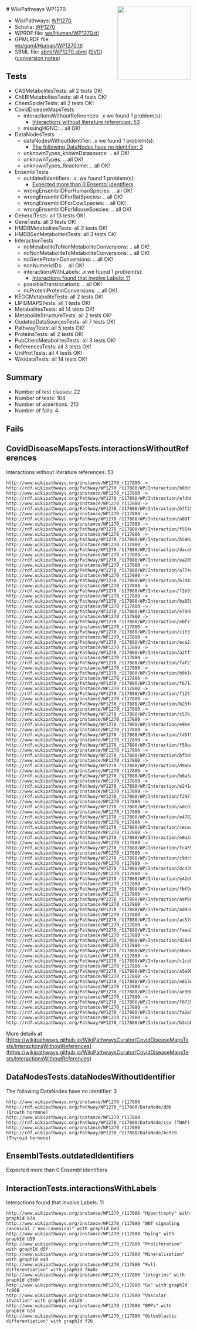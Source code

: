 <img style="float: right; width: 200px" src="../logo.png" />
# WikiPathways WP1270

* WikiPathways: [WP1270](https://identifiers.org/wikipathways:WP1270)
* Scholia: [WP1270](https://scholia.toolforge.org/wikipathways/WP1270)
* WPRDF file: [wp/Human/WP1270.ttl](../wp/Human/WP1270.ttl)
* GPMLRDF file: [wp/gpml/Human/WP1270.ttl](../wp/gpml/Human/WP1270.ttl)
* SBML file: [sbml/WP1270.sbml](../sbml/WP1270.sbml) ([SVG](../sbml/WP1270.svg)) ([conversion notes](../sbml/WP1270.txt))

## Tests
* CASMetabolitesTests: all 2 tests OK!
* ChEBIMetabolitesTests: all 4 tests OK!
* ChemSpiderTests: all 2 tests OK!
* CovidDiseaseMapsTests
    * interactionsWithoutReferences: .x we found 1 problem(s):
        * [Interactions without literature references: 53](#9701cd60)
    * missingHGNC: .. all OK!
* DataNodesTests
    * dataNodesWithoutIdentifier: .x we found 1 problem(s):
        * [The following DataNodes have no identifier: 3](#d2d32fa2)
    * unknownTypes_knownDatasource: .. all OK!
    * unknownTypes: .. all OK!
    * unknownTypes_Reactome: .. all OK!
* EnsemblTests
    * outdatedIdentifiers: .x. we found 1 problem(s):
        * [Expected more than 0 Ensembl identifiers](#f44398b7)
    * wrongEnsemblIDForHumanSpecies: .. all OK!
    * wrongEnsemblIDForRatSpecies: .. all OK!
    * wrongEnsemblIDForCowSpecies: .. all OK!
    * wrongEnsemblIDForMouseSpecies: .. all OK!
* GeneralTests: all 13 tests OK!
* GeneTests: all 3 tests OK!
* HMDBMetabolitesTests: all 2 tests OK!
* HMDBSecMetabolitesTests: all 3 tests OK!
* InteractionTests
    * noMetaboliteToNonMetaboliteConversions: .. all OK!
    * noNonMetaboliteToMetaboliteConversions: .. all OK!
    * noGeneProteinConversions: .. all OK!
    * nonNumericIDs: .. all OK!
    * interactionsWithLabels: .x we found 1 problem(s):
        * [Interactions found that involve Labels: 11](#fe97a8b9)
    * possibleTranslocations: .. all OK!
    * noProteinProteinConversions: .. all OK!
* KEGGMetaboliteTests: all 2 tests OK!
* LIPIDMAPSTests: all 1 tests OK!
* MetabolitesTests: all 14 tests OK!
* MetaboliteStructureTests: all 2 tests OK!
* OudatedDataSourcesTests: all 7 tests OK!
* PathwayTests: all 5 tests OK!
* ProteinsTests: all 2 tests OK!
* PubChemMetabolitesTests: all 3 tests OK!
* ReferencesTests: all 3 tests OK!
* UniProtTests: all 4 tests OK!
* WikidataTests: all 14 tests OK!


## Summary

* Number of test classes: 22
* Number of tests: 104
* Number of assertions: 210
* Number of fails: 4

## Fails

<a name="9701cd60" />

## CovidDiseaseMapsTests.interactionsWithoutReferences

Interactions without literature references: 53
```
http://www.wikipathways.org/instance/WP1270_r117880 -> http://rdf.wikipathways.org/Pathway/WP1270_r117880/WP/Interaction/b03df
http://www.wikipathways.org/instance/WP1270_r117880 -> http://rdf.wikipathways.org/Pathway/WP1270_r117880/WP/Interaction/efdb0
http://www.wikipathways.org/instance/WP1270_r117880 -> http://rdf.wikipathways.org/Pathway/WP1270_r117880/WP/Interaction/b7f25
http://www.wikipathways.org/instance/WP1270_r117880 -> http://rdf.wikipathways.org/Pathway/WP1270_r117880/WP/Interaction/a88f7
http://www.wikipathways.org/instance/WP1270_r117880 -> http://rdf.wikipathways.org/Pathway/WP1270_r117880/WP/Interaction/f554e
http://www.wikipathways.org/instance/WP1270_r117880 -> http://rdf.wikipathways.org/Pathway/WP1270_r117880/WP/Interaction/b590a
http://www.wikipathways.org/instance/WP1270_r117880 -> http://rdf.wikipathways.org/Pathway/WP1270_r117880/WP/Interaction/dace8
http://www.wikipathways.org/instance/WP1270_r117880 -> http://rdf.wikipathways.org/Pathway/WP1270_r117880/WP/Interaction/ea209
http://www.wikipathways.org/instance/WP1270_r117880 -> http://rdf.wikipathways.org/Pathway/WP1270_r117880/WP/Interaction/a774c
http://www.wikipathways.org/instance/WP1270_r117880 -> http://rdf.wikipathways.org/Pathway/WP1270_r117880/WP/Interaction/b7d43
http://www.wikipathways.org/instance/WP1270_r117880 -> http://rdf.wikipathways.org/Pathway/WP1270_r117880/WP/Interaction/f2b53
http://www.wikipathways.org/instance/WP1270_r117880 -> http://rdf.wikipathways.org/Pathway/WP1270_r117880/WP/Interaction/ba859
http://www.wikipathways.org/instance/WP1270_r117880 -> http://rdf.wikipathways.org/Pathway/WP1270_r117880/WP/Interaction/e79de
http://www.wikipathways.org/instance/WP1270_r117880 -> http://rdf.wikipathways.org/Pathway/WP1270_r117880/WP/Interaction/ebf7f
http://www.wikipathways.org/instance/WP1270_r117880 -> http://rdf.wikipathways.org/Pathway/WP1270_r117880/WP/Interaction/c1f3f
http://www.wikipathways.org/instance/WP1270_r117880 -> http://rdf.wikipathways.org/Pathway/WP1270_r117880/WP/Interaction/eca21
http://www.wikipathways.org/instance/WP1270_r117880 -> http://rdf.wikipathways.org/Pathway/WP1270_r117880/WP/Interaction/a2ff7
http://www.wikipathways.org/instance/WP1270_r117880 -> http://rdf.wikipathways.org/Pathway/WP1270_r117880/WP/Interaction/faf27
http://www.wikipathways.org/instance/WP1270_r117880 -> http://rdf.wikipathways.org/Pathway/WP1270_r117880/WP/Interaction/b9b1d
http://www.wikipathways.org/instance/WP1270_r117880 -> http://rdf.wikipathways.org/Pathway/WP1270_r117880/WP/Interaction/f6713
http://www.wikipathways.org/instance/WP1270_r117880 -> http://rdf.wikipathways.org/Pathway/WP1270_r117880/WP/Interaction/f125f
http://www.wikipathways.org/instance/WP1270_r117880 -> http://rdf.wikipathways.org/Pathway/WP1270_r117880/WP/Interaction/b23fd
http://www.wikipathways.org/instance/WP1270_r117880 -> http://rdf.wikipathways.org/Pathway/WP1270_r117880/WP/Interaction/c57b1
http://www.wikipathways.org/instance/WP1270_r117880 -> http://rdf.wikipathways.org/Pathway/WP1270_r117880/WP/Interaction/e9be1
http://www.wikipathways.org/instance/WP1270_r117880 -> http://rdf.wikipathways.org/Pathway/WP1270_r117880/WP/Interaction/fd5f9
http://www.wikipathways.org/instance/WP1270_r117880 -> http://rdf.wikipathways.org/Pathway/WP1270_r117880/WP/Interaction/f58ea
http://www.wikipathways.org/instance/WP1270_r117880 -> http://rdf.wikipathways.org/Pathway/WP1270_r117880/WP/Interaction/bf5dc
http://www.wikipathways.org/instance/WP1270_r117880 -> http://rdf.wikipathways.org/Pathway/WP1270_r117880/WP/Interaction/d9a6d
http://www.wikipathways.org/instance/WP1270_r117880 -> http://rdf.wikipathways.org/Pathway/WP1270_r117880/WP/Interaction/b6a3a
http://www.wikipathways.org/instance/WP1270_r117880 -> http://rdf.wikipathways.org/Pathway/WP1270_r117880/WP/Interaction/e241c
http://www.wikipathways.org/instance/WP1270_r117880 -> http://rdf.wikipathways.org/Pathway/WP1270_r117880/WP/Interaction/f2971
http://www.wikipathways.org/instance/WP1270_r117880 -> http://rdf.wikipathways.org/Pathway/WP1270_r117880/WP/Interaction/adcd2
http://www.wikipathways.org/instance/WP1270_r117880 -> http://rdf.wikipathways.org/Pathway/WP1270_r117880/WP/Interaction/e4782
http://www.wikipathways.org/instance/WP1270_r117880 -> http://rdf.wikipathways.org/Pathway/WP1270_r117880/WP/Interaction/cecea
http://www.wikipathways.org/instance/WP1270_r117880 -> http://rdf.wikipathways.org/Pathway/WP1270_r117880/WP/Interaction/e0a3a
http://www.wikipathways.org/instance/WP1270_r117880 -> http://rdf.wikipathways.org/Pathway/WP1270_r117880/WP/Interaction/fc455
http://www.wikipathways.org/instance/WP1270_r117880 -> http://rdf.wikipathways.org/Pathway/WP1270_r117880/WP/Interaction/c9dc9
http://www.wikipathways.org/instance/WP1270_r117880 -> http://rdf.wikipathways.org/Pathway/WP1270_r117880/WP/Interaction/dc430
http://www.wikipathways.org/instance/WP1270_r117880 -> http://rdf.wikipathways.org/Pathway/WP1270_r117880/WP/Interaction/e42e8
http://www.wikipathways.org/instance/WP1270_r117880 -> http://rdf.wikipathways.org/Pathway/WP1270_r117880/WP/Interaction/fbf9d
http://www.wikipathways.org/instance/WP1270_r117880 -> http://rdf.wikipathways.org/Pathway/WP1270_r117880/WP/Interaction/aaf66
http://www.wikipathways.org/instance/WP1270_r117880 -> http://rdf.wikipathways.org/Pathway/WP1270_r117880/WP/Interaction/ad050
http://www.wikipathways.org/instance/WP1270_r117880 -> http://rdf.wikipathways.org/Pathway/WP1270_r117880/WP/Interaction/ac57d
http://www.wikipathways.org/instance/WP1270_r117880 -> http://rdf.wikipathways.org/Pathway/WP1270_r117880/WP/Interaction/faea2
http://www.wikipathways.org/instance/WP1270_r117880 -> http://rdf.wikipathways.org/Pathway/WP1270_r117880/WP/Interaction/d28eb
http://www.wikipathways.org/instance/WP1270_r117880 -> http://rdf.wikipathways.org/Pathway/WP1270_r117880/WP/Interaction/eba6c
http://www.wikipathways.org/instance/WP1270_r117880 -> http://rdf.wikipathways.org/Pathway/WP1270_r117880/WP/Interaction/c1ca9
http://www.wikipathways.org/instance/WP1270_r117880 -> http://rdf.wikipathways.org/Pathway/WP1270_r117880/WP/Interaction/a5e9b
http://www.wikipathways.org/instance/WP1270_r117880 -> http://rdf.wikipathways.org/Pathway/WP1270_r117880/WP/Interaction/e613e
http://www.wikipathways.org/instance/WP1270_r117880 -> http://rdf.wikipathways.org/Pathway/WP1270_r117880/WP/Interaction/ae300
http://www.wikipathways.org/instance/WP1270_r117880 -> http://rdf.wikipathways.org/Pathway/WP1270_r117880/WP/Interaction/f0735
http://www.wikipathways.org/instance/WP1270_r117880 -> http://rdf.wikipathways.org/Pathway/WP1270_r117880/WP/Interaction/fa2e5
http://www.wikipathways.org/instance/WP1270_r117880 -> http://rdf.wikipathways.org/Pathway/WP1270_r117880/WP/Interaction/b3cbb
```

More details at [https://wikipathways.github.io/WikiPathwaysCurator/CovidDiseaseMapsTests/interactionsWithoutReferences](https://wikipathways.github.io/WikiPathwaysCurator/CovidDiseaseMapsTests/interactionsWithoutReferences)

<a name="d2d32fa2" />

## DataNodesTests.dataNodesWithoutIdentifier

The following DataNodes have no identifier: 3
```
http://www.wikipathways.org/instance/WP1270_r117880 http://rdf.wikipathways.org/Pathway/WP1270_r117880/DataNode/d0b (Growth hormone)
http://www.wikipathways.org/instance/WP1270_r117880 http://rdf.wikipathways.org/Pathway/WP1270_r117880/DataNode/cca (TNAP)
http://www.wikipathways.org/instance/WP1270_r117880 http://rdf.wikipathways.org/Pathway/WP1270_r117880/DataNode/bc9e9 (Thyroid hormone)
```

<a name="f44398b7" />

## EnsemblTests.outdatedIdentifiers

Expected more than 0 Ensembl identifiers
<a name="fe97a8b9" />

## InteractionTests.interactionsWithLabels

Interactions found that involve Labels: 11
```
http://www.wikipathways.org/instance/WP1270_r117880 "Hypertrophy" with graphId b7a
http://www.wikipathways.org/instance/WP1270_r117880 "WNT signaling
canonical / non-canonical" with graphId bed
http://www.wikipathways.org/instance/WP1270_r117880 "Dying" with graphId b59
http://www.wikipathways.org/instance/WP1270_r117880 "Proliferation" with graphId d5f
http://www.wikipathways.org/instance/WP1270_r117880 "Mineralisation" with graphId e4d
http://www.wikipathways.org/instance/WP1270_r117880 "Full differentiation" with graphId fba0c
http://www.wikipathways.org/instance/WP1270_r117880 "integrins" with graphId d3b0f
http://www.wikipathways.org/instance/WP1270_r117880 "Gs" with graphId fc068
http://www.wikipathways.org/instance/WP1270_r117880 "Vascular invastion" with graphId e31d0
http://www.wikipathways.org/instance/WP1270_r117880 "BMPs" with graphId b2d
http://www.wikipathways.org/instance/WP1270_r117880 "Osteoblastic
differentiation" with graphId f20
```

